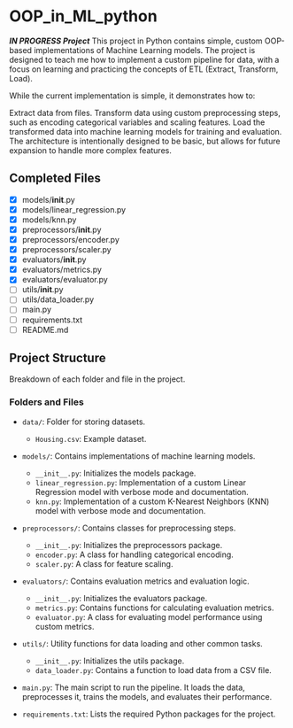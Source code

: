 # OOP_in_ML_python
***IN PROGRESS Project***
This project in Python contains simple, custom OOP-based implementations of Machine Learning models. The project is designed to teach me how to implement a custom pipeline for data, with a focus on learning and practicing the concepts of ETL (Extract, Transform, Load).

While the current implementation is simple, it demonstrates how to:

Extract data from files.
Transform data using custom preprocessing steps, such as encoding categorical variables and scaling features.
Load the transformed data into machine learning models for training and evaluation.
The architecture is intentionally designed to be basic, but allows for future expansion to handle more complex features.

## Completed Files

- [x] models/__init__.py
- [x] models/linear_regression.py
- [x] models/knn.py
- [x] preprocessors/__init__.py
- [x] preprocessors/encoder.py
- [x] preprocessors/scaler.py
- [x] evaluators/__init__.py
- [x] evaluators/metrics.py
- [x] evaluators/evaluator.py
- [ ] utils/__init__.py
- [ ] utils/data_loader.py
- [ ] main.py
- [ ] requirements.txt
- [ ] README.md

## Project Structure

Breakdown of each folder and file in the project.

### Folders and Files

- `data/`: Folder for storing datasets.
  - `Housing.csv`: Example dataset.

- `models/`: Contains implementations of machine learning models.
  - `__init__.py`: Initializes the models package.
  - `linear_regression.py`: Implementation of a custom Linear Regression model with verbose mode and documentation.
  - `knn.py`: Implementation of a custom K-Nearest Neighbors (KNN) model with verbose mode and documentation.

- `preprocessors/`: Contains classes for preprocessing steps.
  - `__init__.py`: Initializes the preprocessors package.
  - `encoder.py`: A class for handling categorical encoding.
  - `scaler.py`: A class for feature scaling.

- `evaluators/`: Contains evaluation metrics and evaluation logic.
  - `__init__.py`: Initializes the evaluators package.
  - `metrics.py`: Contains functions for calculating evaluation metrics.
  - `evaluator.py`: A class for evaluating model performance using custom metrics.

- `utils/`: Utility functions for data loading and other common tasks.
  - `__init__.py`: Initializes the utils package.
  - `data_loader.py`: Contains a function to load data from a CSV file.

- `main.py`: The main script to run the pipeline. It loads the data, preprocesses it, trains the models, and evaluates their performance.

- `requirements.txt`: Lists the required Python packages for the project.
